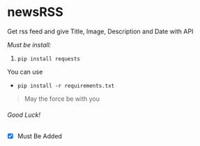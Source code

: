 # newsRSS
Get rss feed and give Title, Image, Description and Date with API

*Must be install:*
1. ```pip install requests```

You can use 
* ```pip install -r requirements.txt```


> May the force be with you
###### Good Luck!
- [x] Must Be Added
